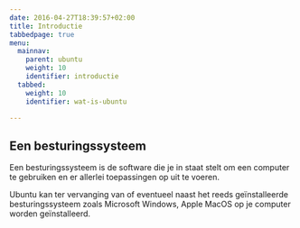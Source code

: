 ```yaml
---
date: 2016-04-27T18:39:57+02:00
title: Introductie
tabbedpage: true
menu:
  mainnav:
    parent: ubuntu
    weight: 10
    identifier: introductie
  tabbed:
    weight: 10
    identifier: wat-is-ubuntu

---
```


## Een besturingssysteem
Een besturingssysteem is de software die je in staat stelt om een computer te gebruiken en er allerlei toepassingen op uit te voeren.

Ubuntu kan ter vervanging van of eventueel naast het reeds geïnstalleerde besturingssysteem zoals Microsoft Windows, Apple MacOS op je computer worden geïnstalleerd.
